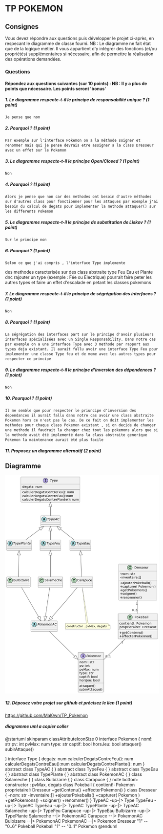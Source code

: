 # TP POKEMON

## Consignes
Vous devez répondre aux questions puis développer le projet ci-après, en respecant le diagramme de classe fourni.
NB : Le diagramme ne fait état que de la logique métier. Il vous appartient d'y intégrer des fonctions (et/ou propriétés) supplémentaires si nécessaire, afin de permettre la réalisation des opérations demandées.

### Questions 

#### Répondez aux questions suivantes (sur 10 points) : NB : Il y a plus de points que nécessaire. Les points seront 'bonus'
##### 1. Le diagramme respecte-t-il le principe de responsabilité unique ? (1 point) 
	Je pense que non
##### 2. Pourquoi ? (1 point)
	Par exemple sur l'interface Pokemon on a la méthode soigner et renommer mais qui je pense devrais etre assigner a la class Dresseur avec un effet sur le Pokemon
##### 3. Le diagramme respecte-t-il le principe Open/Closed ? (1 point)
	Non
##### 4. Pourquoi ? (1 point)
	Alors je pense que non car des methodes ont besoin d'autre méthodes sur d'autres class pour fonctionner pour les attaques par exemple j'ai besoin du calcul de degats pour implementer la methode attaquer() sur les differents Pokemon
##### 5. Le diagramme respecte-t-il le principe de substitution de Liskov ? (1 point)
	Sur le principe non
##### 6. Pourquoi ? (1 point)
	Selon ce que j'ai compris , l'interface Type implemente
des methodes caracterisée sur des class abstraite type Feu Eau et Plante dnc rajouter un type (exemple : Fée ou Electrique) pourrait faire peter les autres types et faire un effet d'escalade en petant les classes pokemons
##### 7. Le diagramme respecte-t-il le principe de ségrégation des interfaces ? (1 point) 
	Non
##### 8. Pourquoi ? (1 point)
	La ségrégation des interfaces part sur le principe d'avoir plusieurs interfaces spécialisées avec un Single Responsability. Dans notre cas par exemple on a une interface Type avec 3 methode par rapport aux types deja existant. Il aurait fallu avoir une interface Type Feu pour implementer une classe Type feu et de meme avec les autres types pour respecter ce principe
##### 9. Le diagramme respecte-t-il le principe d'inversion des dépendences ? (1 point)
	Non
##### 10. Pourquoi ? (1 point)
	Il me semble que pour respecter le priuncipe d'inversion des dependances il aurait fallu dans notre cas avoir une class abstraite Pokemon hors ce n'est pas le cas. De ce fait on doit implementer les methodes pour chaque class Pokemon existant , si on decide de changer une methode il faudrait la changer chez tout les pokemons alors que si la methode avait été implementé dans la class abstraite generique Pokemon la maintenance aurait été plus facile
##### 11. Proposez un diagramme alternatif (2 point)

## Diagramme
![diagramme](./assets/image.png)


##### 12. Déposez votre projet sur github et précisez le lien (1 point)
https://github.com/Mal0wn/TP_Pokemon











##### diagramme uml a copier coller

@startuml
skinparam classAttributeIconSize 0
interface Pokemon {
 nom!: str
 pv: int
 pvMax: num
 type: str
 captif: bool
 horsJeu: bool
 attaquer()
 subirAttaque()

}
interface Type {
 degats: num
 calculerDegatsContreFeu(): num
 calculerDegatsContreEau():num
 calculerDegatsContrePlante(): num
}
abstract class TypeAC {
}
abstract class TypeFeu {
}
abstract class TypeEau {
}
abstract class TypePlante {
}
abstract class PokemonAC {
}
class Salameche {
}
class Bulbizarre {
}
class Carapuce {
}
note bottom: constructor : pvMax, degats
class Pokeball {
 contient!: Pokemon
 proprietaire!: Dresseur
 +getContenu()
 +affecterPokemon()
}
class Dresseur {
 -nom: str
 -inventaire:[]
 +ajouterPokeballs()
 +capturer( Pokemon )
 +getPokemons()
 +soigner()
 +renommer()
}
TypeAC -up-|> Type
TypeFeu -up-|> TypeAC
TypeEau -up-|> TypeAC
TypePlante -up-|> TypeAC
Salameche -up-|> TypeFeu
Carapuce -up-|> TypeEau
Bulbizarre -up-|> TypePlante
Salameche --|> PokemonAC
Carapuce --|> PokemonAC
Bulbizarre --|> PokemonAC
PokemonAC --|> Pokemon
Dresseur "1" -- "0..6" Pokeball
Pokeball "1" -- "0..1" Pokemon
@enduml


